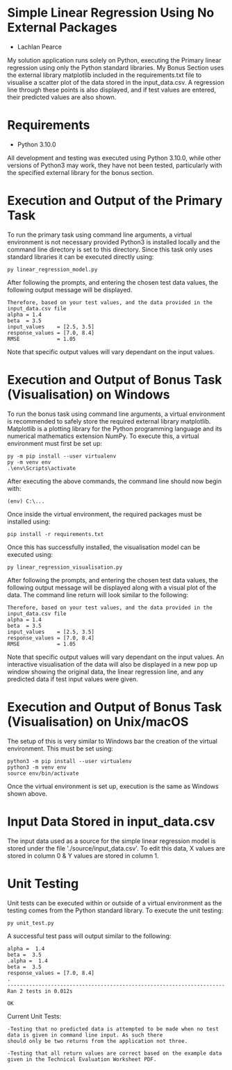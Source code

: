 # Simple Linear Regression Using No External Packages
  * Lachlan Pearce

My solution application runs solely on Python, executing the Primary linear regression using only the Python standard 
libraries. My Bonus Section uses the external library matplotlib included in the requirements.txt file to 
visualise a scatter plot of the data stored in the input_data.csv. A regression line through these points is 
also displayed, and if test values are entered, their predicted values are also shown.


# Requirements

  * Python 3.10.0

All development and testing was executed using Python 3.10.0, while other versions of Python3 may work,
they have not been tested, particularly with the specified external library for the bonus section. 

# Execution and Output of the Primary Task

To run the primary task using command line arguments, a virtual environment is not necessary provided Python3
is installed locally and the command line directory is set to this directory. Since this task only uses standard
libraries it can be executed directly using:

```
py linear_regression_model.py
```

After following the prompts, and entering the chosen test data values, the following output message will be displayed.

```
Therefore, based on your test values, and the data provided in the input_data.csv file
alpha = 1.4
beta  = 3.5
input_values    = [2.5, 3.5]
response_values = [7.0, 8.4]
RMSE            = 1.05
```
Note that specific output values will vary dependant on the input values.

# Execution and Output of Bonus Task (Visualisation) on Windows

To run the bonus task using command line arguments, a virtual environment is recommended to safely store the 
required external library matplotlib. Matplotlib is a plotting library for the Python programming language and its 
numerical mathematics extension NumPy. To execute this, a virtual environment must first be set up:
```
py -m pip install --user virtualenv
py -m venv env
.\env\Scripts\activate
```
After executing the above commands, the command line should now begin with:
```
(env) C:\...
```
Once inside the virtual environment, the required packages must be installed using:
```
pip install -r requirements.txt
```
Once this has successfully installed, the visualisation model can be executed using:
```
py linear_regression_visualisation.py
```
After following the prompts, and entering the chosen test data values, the following output message will be displayed
along with a visual plot of the data. The command line return will look similar to the following:
```
Therefore, based on your test values, and the data provided in the input_data.csv file
alpha = 1.4
beta  = 3.5
input_values    = [2.5, 3.5]
response_values = [7.0, 8.4]
RMSE            = 1.05
```
Note that specific output values will vary dependant on the input values. An interactive visualisation of the data will 
also be displayed in a new pop up window showing the original data, the linear regression line, and any predicted data
if test input values were given.

# Execution and Output of Bonus Task (Visualisation) on Unix/macOS

The setup of this is very similar to Windows bar the creation of the virtual environment. This must be set using:
```
python3 -m pip install --user virtualenv
python3 -m venv env
source env/bin/activate
```
Once the virtual environment is set up, execution is the same as Windows shown above. 

# Input Data Stored in input_data.csv

The input data used as a source for the simple linear regression model is stored under the file './source/input_data.csv'.
To edit this data, X values are stored in column 0 & Y values are stored in column 1. 

# Unit Testing 

Unit tests can be executed within or outside of a virtual environment as the testing comes from the Python standard library.
To execute the unit testing:

```
py unit_test.py
```

A successful test pass will output similar to the following:

```
alpha =  1.4
beta =  3.5
.alpha =  1.4
beta =  3.5
response_values = [7.0, 8.4]
.
----------------------------------------------------------------------
Ran 2 tests in 0.012s

OK
```
Current Unit Tests:

    -Testing that no predicted data is attempted to be made when no test data is given in command line input. As such there
    should only be two returns from the application not three.

    -Testing that all return values are correct based on the example data given in the Technical Evaluation Worksheet PDF.

